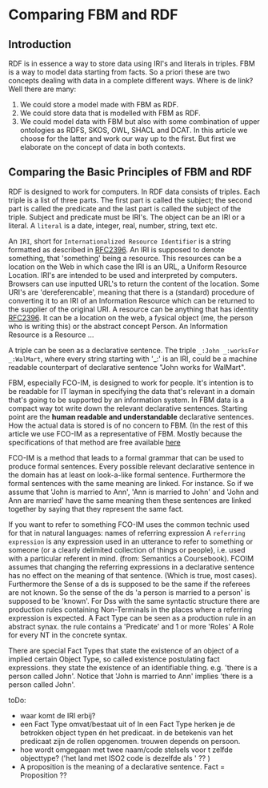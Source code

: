 # Comparing FBM and RDF

## Introduction

RDF is in essence a way to store data using IRI's and literals in triples. FBM is a way to model data starting from facts. 
So a priori these are two concepts dealing with data in a complete different ways.  Where is de link? 
Well there are many:
1. We could store a model made with FBM as RDF.
2. We could store data that is modelled with FBM as RDF. 
3. We could model data with FBM but also with some combination of upper ontologies as RDFS, SKOS, OWL, SHACL and DCAT. 
In this article we choose for the latter and work our way up to the first. But first we elaborate on the concept of data in both contexts.

## Comparing the Basic Principles of FBM and RDF 

RDF is designed to work for computers. 
In RDF data consists of triples. Each triple is a list of three parts. The first part is called the subject; the second part is called the predicate and the last part is called the subject of the triple.
Subject and predicate must be IRI's. The object can be an IRI or a literal. A `literal` is a date, integer, real, number, string, text etc.

An `IRI`, short for `Internationalized Resource Identifier` is a string formatted as described in [RFC2396](https://www.rfc-editor.org/rfc/rfc2396). An IRI is supposed to denote something, that 'something' being a resource. This resources can be a location on the Web in which case the IRI is an URL, a Uniform Resource Location.
IRI's are intended to be used and interpreted by computers. Browsers can use inputted URL's to return the content of the location. Some URI's are 'dereferencable', meaning that there is a (standard) procedure of converting it to an IRI of an Information Resource which can be returned to the supplier of the original URI. 
A resource can be anything that has identity [RFC2396](https://www.rfc-editor.org/rfc/rfc2396). It can be a location on the web, a fysical object (me, the person  who is writing this) or the abstract concept Person.  An Information Resource is a Resource ...

A triple can be seen as a declarative sentence. The triple `_:John _:worksFor _:WalMart`, where every string starting with '_:' is an IRI, could be a machine readable counterpart of declarative sentence "John works for WalMart". 

FBM, especially FCO-IM, is designed to work for people. It's intention is to be readable for IT layman in specifying the data that's relevant in a domain that's going to be supported by an information system. 
In FBM data is a compact way tot write down the relevant declarative sentences. Starting point are the **human readable and understandable** declarative sentences. How the actual data is stored is of no concern to FBM.
(In the rest of this article we use FCO-IM as a representative of FBM. Mostly because the specifications of that method are free available [here](https://www.fco-im.nl/pdfFiles/FCO-IM%20book.pdf)

FCO-IM is a method that leads to a formal grammar that can be used to produce formal sentences. Every possible relevant declarative sentence in the domain has at least on look-a-like formal sentence. Furthermore the formal sentences with the same meaning are linked. 
For instance. So if we assume that 'John is married to Ann', 'Ann is married to John' and 'John and Ann are married' have the same meaning then these sentences are linked together by saying that they represent the same fact. 

If you want to refer to something FCO-IM uses the common technic used for that in natural languages: names of referring expression 
A `referring expression` is any expression used in an utterance to refer to something or someone (or a clearly delimited collection of things or people), i.e. used with a particular referent in mind.
(from: Semantics a Coursebook). FCOIM assumes that changing the referring expressions in a declarative sentence has no effect on the meaning of that sentence. (Which is true, most cases). Furthermore the Sense of a ds is supposed to be the same if the referees are not known. So the sense of the ds 'a person is married to a person' is supposed to be 'known'. 
For Dss with the same syntactic structure there are production rules containing Non-Terminals in the places where a referring expression is expected. 
A Fact Type can be seen as a production rule in an abstract synax. 
the rule contains a 'Predicate' and 1 or more 'Roles' A Role for every NT in the concrete syntax. 

There are special Fact Types that state the existence of an object of a implied certain Object Type, so called existence postulating fact expressions. 
they state the existence of an identifiable thing. e.g. 'there is a person called John'. 
Notice that 'John is married to Ann' implies 'there is a person called John'. 

toDo:
- waar komt de IRI erbij?
- een Fact Type omvat/bestaat uit of In een Fact Type herken je de betrokken object typen én het predicaat. in de betekenis van het predicaat zijn de rollen opgenomen. trouwen depends on persoon.
- hoe wordt omgegaan met twee naam/code stelsels voor t zelfde objecttype? 
('het land met ISO2 code <ISO2landcode> is dezelfde als <landnaam>' ?? )
- A proposition is the meaning of a declarative sentence. Fact = Proposition ??

 
